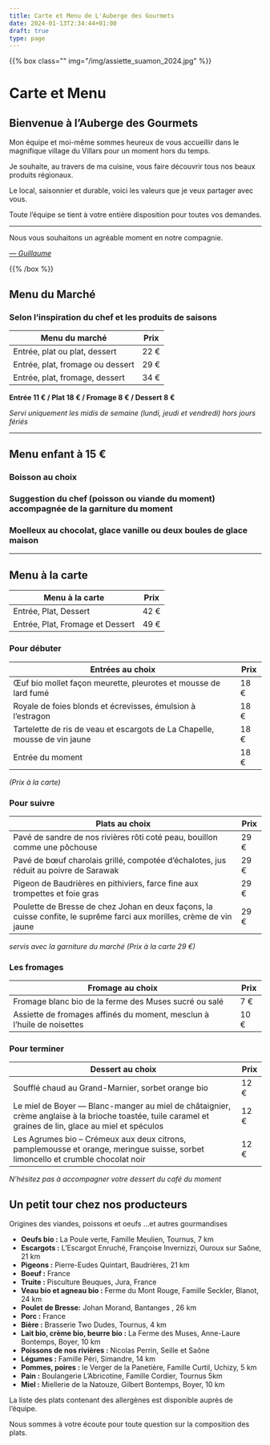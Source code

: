 ```yaml
---
title: Carte et Menu de L'Auberge des Gourmets
date: 2024-01-13T2:34:44+01:00
draft: true
type: page
---
```




{{% box class="" img="/img/assiette_suamon_2024.jpg" %}}
# Carte et Menu

## Bienvenue à l’Auberge des Gourmets

Mon équipe et moi-même sommes heureux de vous accueillir dans le magnifique village du Villars pour un moment hors du temps.

Je souhaite, au travers de ma cuisine, vous faire découvrir tous nos beaux produits régionaux.

Le local, saisonnier et durable, voici les valeurs que je veux partager avec vous.

Toute l’équipe se tient à votre entière disposition pour toutes vos demandes.


<hr/>
Nous vous souhaitons un agréable moment en notre compagnie.

[*— Guillaume*](/guillaume-laublanc/)

{{% /box %}}




## Menu du Marché

### Selon l’inspiration du chef et les produits de saisons


Menu du marché                   | Prix
---------------------------------|------
Entrée, plat ou plat, dessert    | 22 €
Entrée, plat, fromage ou dessert | 29 €
Entrée, plat, fromage, dessert   | 34 €

**Entrée 11 € / Plat 18 € / Fromage 8 € / Dessert 8 €**

_Servi uniquement les midis de semaine (lundi, jeudi et vendredi) hors jours fériés_

<hr/>

## Menu enfant à 15 €

### Boisson au choix

### Suggestion du chef (poisson ou viande du moment) accompagnée de la garniture du moment

### Moelleux au chocolat, glace vanille ou deux boules de glace maison

---

## Menu à la carte

Menu à la carte | Prix
---------------------------------|------
Entrée, Plat, Dessert	         | 42 €
Entrée, Plat, Fromage et Dessert | 49 €	

### Pour débuter

Entrées au choix | Prix
---------------------------------|------
Œuf bio mollet façon meurette, pleurotes et mousse de lard fumé | 18 €
Royale de foies blonds et écrevisses, émulsion à l’estragon | 18 €
Tartelette de ris de veau et escargots de La Chapelle, mousse de vin jaune | 18 €
Entrée du moment | 18 €

_(Prix à la carte)_

### Pour suivre

Plats au choix | Prix
---------------------------------|------
Pavé de sandre de nos rivières rôti coté peau, bouillon comme une pôchouse | 29 €
Pavé de bœuf charolais grillé, compotée d’échalotes, jus réduit au poivre de Sarawak | 29 €
Pigeon de Baudrières en pithiviers, farce fine aux trompettes et foie gras | 29 €
Poulette de Bresse de chez Johan en deux façons, la cuisse confite, le suprême farci aux morilles, crème de vin jaune | 29 €


_servis avec la garniture du marché (Prix à la carte 29 €)_

### Les fromages

Fromage au choix | Prix
---------------------------------|------
Fromage blanc bio de la ferme des Muses sucré ou salé | 7 €
Assiette de fromages affinés du moment, mesclun à l’huile de noisettes | 10 €


### Pour terminer

Dessert au choix | Prix
---------------------------------|------
Soufflé chaud au Grand-Marnier, sorbet orange bio | 12 €
Le miel de Boyer — Blanc-manger au miel de châtaignier, crème anglaise à la brioche toastée, tuile caramel et graines de lin, glace au miel et spéculos | 12 €
Les Agrumes bio – Crémeux aux deux citrons, pamplemousse et orange, meringue suisse, sorbet limoncello et crumble chocolat noir | 12 €

_N’hésitez pas à accompagner votre dessert du café du moment_

## Un petit tour chez nos producteurs

Origines des viandes, poissons et oeufs …et autres gourmandises

- **Oeufs bio :** La Poule verte, Famille Meulien, Tournus, 7 km
- **Escargots :** L’Escargot Enruché, Françoise Invernizzi, Ouroux sur Saône, 21 km
- **Pigeons :** Pierre-Eudes Quintart, Baudrières, 21 km
- **Boeuf :** France
- **Truite :** Pisculture Beuques, Jura, France
- **Veau bio et agneau bio :** Ferme du Mont Rouge, Famille Seckler, Blanot, 24 km
- **Poulet de Bresse:** Johan Morand, Bantanges , 26 km
- **Porc :** France
- **Bière :** Brasserie Two Dudes, Tournus, 4 km
- **Lait bio, crème bio, beurre bio :** La Ferme des Muses, Anne-Laure Bontemps, Boyer, 10 km
- **Poissons de nos rivières :** Nicolas Perrin, Seille et Saône
- **Légumes :** Famille Péri, Simandre, 14 km
- **Pommes, poires :** le Verger de la Panetière, Famille Curtil, Uchizy, 5 km
- **Pain :** Boulangerie L’Abricotine, Famille Cordier, Tournus 5km
- **Miel :** Miellerie de la Natouze, Gilbert Bontemps, Boyer, 10 km

La liste des plats contenant des allergènes est disponible auprès de l’équipe.

Nous sommes à votre écoute pour toute question sur la composition des plats.

<!-- 
## Boissons

Apéritifs sans alcool |  | Prix
---------------------------------|------|------
Coca-cola et coca zéro | 33cl |5,00 €
Orangina |	25cl |5,00 €
Ice-tea | 25cl |5,00 €
Jus de fruits granini |20cl |5,00 €
Perrier | 33cl |5,00 €
Sirop à l’eau minérale | 25cl |2,00 €
Badoit, Evian |	50cl |3,50 €		
Badoit, Evian  | 1litre |5,00 €
Chateldon |	75 cl |5,00 €

Apéritifs avec alcool  |  | Prix
---------------------------------|------|------
Verre de vin du moment | 12 cl | 	6,00 €
Kir Bourguignon au cassis | 12cl | 	 5,00 €
Kir au crémant | 	12cl | 	 7,00 €
Crémant à la coupe  | 	12cl | 	 7,00 €
Champagne à la coupe  | 12cl | 	13,00 €
Apéritif maison  | 	12cl | 	 8,00 €
Ricard, Pastis | 		  2cl | 	 3,00 €
Suze, Get 27, Get 31 | 	  4cl | 	 3,00 €
Martitni blanc, rouge, Porto |   4cl | 	 3,50 €
Sélection de Gin | 	  4cl | 	 8 à 10 €
Sélection de Rhum |	 4cl |       8 à 10 €
Sélection de Whisky | 	  4cl |       8 à 10 €


Bières Pression | | Prix
------------------|-------|-----
Rouget de l’Isle | 25 cl | 3,5 €
&nbsp; | 50 cl | 6 €

Bières Bouteille (Brasserie local des Two Dudes) | | Prix 
------------------|-------|-----
**#18 Not So Nonne, Ambré, 5,4%**<br/> Bière de type ‘Ambré d’Abbaye’ aux arômes de bananes, de fruits confits et miel. Très peu d’amertume. Bière de fermentation haute.. Idéale pour l’apéritif. | 33 cl | 5 €
**#21 Black Bull, 5,1%**<br/> Bière aux arômes de pain grillé et café torréfié. | 33 cl | 5 €
**#22 Little Mumbaï, I.P.A, 6,5%**<br/> Bière de fermentation haute aux arômes de pamplemousse, fruits de la passion et citron vert. Médaille d’argent au Concours International de Lyon 2019 | 33 cl | 5 €
**#27 Prosit, Blanche, 5%**<br/> Peu d’amertume, intense et rafraîchissante. Cette bière de blé est infusée au thé noir Earl Grey, citronnelle bâton et clou de girofle. | 33 cl | 5 €


Boissons chaudes | Prix
-----| ----
Café | 2,80 €
Thé, Infusion | 3,30 €


### Vins conseillés

Blancs 75 cl | Prix
-- | --
Mâcon Cruzille, La Belouze, Domaine de l’Echelette, 2020 | 24 €
Macon Uchizy, médaille d’or, Gérald Talmard, 2018 | 23 €
Mâcon Village, Terroir de Quintaine, Jean-Pierre Michel 2016 | 33 €

Rouges 75 cl  | Prix
-- | --
Mâcon Azé, Domaine de Rochebin 2019 | 23 €
Bourgogne pinot noir, Clos Saint Germain, Domaine de Rochebin, 2019 | 29 €
Chiroubles, Domaine Ludovic Charvet, 2019 | 25 €

Bulles 75 cl | Prix
-- | --
Crémant de Bourgogne Rosé brut, Sélection P.Gauthier | 32 €
Crémant de Bourgogne Brut, Picamelot | 39 €   
Champagne Foissy Joly Brut | 68 €	
 -->
